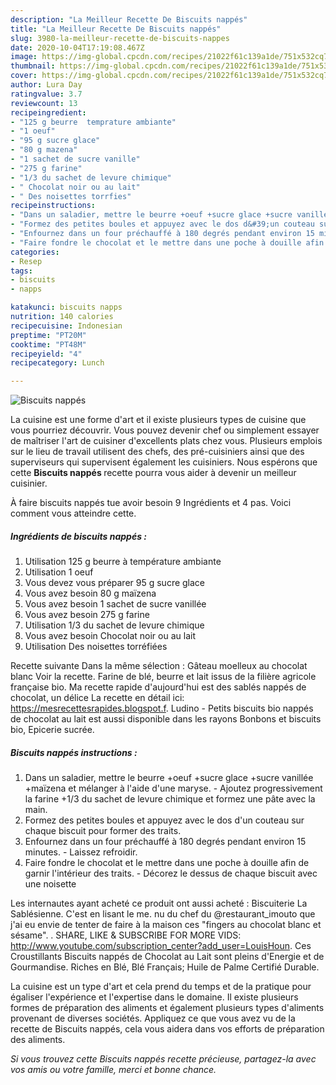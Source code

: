 ```yaml
---
description: "La Meilleur Recette De Biscuits nappés"
title: "La Meilleur Recette De Biscuits nappés"
slug: 3980-la-meilleur-recette-de-biscuits-nappes
date: 2020-10-04T17:19:08.467Z
image: https://img-global.cpcdn.com/recipes/21022f61c139a1de/751x532cq70/biscuits-nappes-photo-principale-de-la-recette.jpg
thumbnail: https://img-global.cpcdn.com/recipes/21022f61c139a1de/751x532cq70/biscuits-nappes-photo-principale-de-la-recette.jpg
cover: https://img-global.cpcdn.com/recipes/21022f61c139a1de/751x532cq70/biscuits-nappes-photo-principale-de-la-recette.jpg
author: Lura Day
ratingvalue: 3.7
reviewcount: 13
recipeingredient:
- "125 g beurre  temprature ambiante"
- "1 oeuf"
- "95 g sucre glace"
- "80 g mazena"
- "1 sachet de sucre vanille"
- "275 g farine"
- "1/3 du sachet de levure chimique"
- " Chocolat noir ou au lait"
- " Des noisettes torrfies"
recipeinstructions:
- "Dans un saladier, mettre le beurre +oeuf +sucre glace +sucre vanillée +maïzena et mélanger à l&#39;aide d&#39;une maryse. Ajoutez progressivement la farine +1/3 du sachet de levure chimique et formez une pâte avec la main."
- "Formez des petites boules et appuyez avec le dos d&#39;un couteau sur chaque biscuit pour former des traits."
- "Enfournez dans un four préchauffé à 180 degrés pendant environ 15 minutes. Laissez refroidir."
- "Faire fondre le chocolat et le mettre dans une poche à douille afin de garnir l&#39;intérieur des traits.  Décorez le dessus de chaque biscuit avec une noisette"
categories:
- Resep
tags:
- biscuits
- napps

katakunci: biscuits napps 
nutrition: 140 calories
recipecuisine: Indonesian
preptime: "PT20M"
cooktime: "PT48M"
recipeyield: "4"
recipecategory: Lunch

---
```



![Biscuits nappés](https://img-global.cpcdn.com/recipes/21022f61c139a1de/751x532cq70/biscuits-nappes-photo-principale-de-la-recette.jpg)

La cuisine est une forme d'art et il existe plusieurs types de cuisine que vous pourriez découvrir. Vous pouvez devenir chef ou simplement essayer de maîtriser l'art de cuisiner d'excellents plats chez vous. Plusieurs emplois sur le lieu de travail utilisent des chefs, des pré-cuisiniers ainsi que des superviseurs qui supervisent également les cuisiniers. Nous espérons que cette <strong> Biscuits nappés </strong> recette pourra vous aider à devenir un meilleur cuisinier.

<!--inarticleads1-->

À faire biscuits nappés tue avoir besoin 9 Ingrédients et 4 pas. Voici comment vous atteindre cette.

##### Ingrédients de biscuits nappés :

1. Utilisation 125 g beurre à température ambiante
1. Utilisation 1 oeuf
1. Vous devez vous préparer 95 g sucre glace
1. Vous avez besoin 80 g maïzena
1. Vous avez besoin 1 sachet de sucre vanillée
1. Vous avez besoin 275 g farine
1. Utilisation 1/3 du sachet de levure chimique
1. Vous avez besoin  Chocolat noir ou au lait
1. Utilisation  Des noisettes torréfiées


Recette suivante Dans la même sélection : Gâteau moelleux au chocolat blanc Voir la recette. Farine de blé, beurre et lait issus de la filière agricole française bio. Ma recette rapide d&#39;aujourd&#39;hui est des sablés nappés de chocolat, un délice La recette en détail ici: https://mesrecettesrapides.blogspot.f. Ludino - Petits biscuits bio nappés de chocolat au lait est aussi disponible dans les rayons Bonbons et biscuits bio, Epicerie sucrée. 

<!--inarticleads2-->

##### Biscuits nappés instructions :

1. Dans un saladier, mettre le beurre +oeuf +sucre glace +sucre vanillée +maïzena et mélanger à l&#39;aide d&#39;une maryse. - Ajoutez progressivement la farine +1/3 du sachet de levure chimique et formez une pâte avec la main.
1. Formez des petites boules et appuyez avec le dos d&#39;un couteau sur chaque biscuit pour former des traits.
1. Enfournez dans un four préchauffé à 180 degrés pendant environ 15 minutes. - Laissez refroidir.
1. Faire fondre le chocolat et le mettre dans une poche à douille afin de garnir l&#39;intérieur des traits.  - Décorez le dessus de chaque biscuit avec une noisette


Les internautes ayant acheté ce produit ont aussi acheté : Biscuiterie La Sablésienne. C&#39;est en lisant le me. nu du chef du @restaurant_imouto que j&#39;ai eu envie de tenter de faire à la maison ces &#34;fingers au chocolat blanc et sésame&#34;. . SHARE, LIKE &amp; SUBSCRIBE FOR MORE VIDS: http://www.youtube.com/subscription_center?add_user=LouisHoun. Ces Croustillants Biscuits nappés de Chocolat au Lait sont pleins d&#39;Energie et de Gourmandise. Riches en Blé, Blé Français; Huile de Palme Certifié Durable. 

<!--inarticleads1-->

<p>
La cuisine est un type d'art et cela prend du temps et de la pratique pour égaliser l'expérience et l'expertise dans le domaine. Il existe plusieurs formes de préparation des aliments et également plusieurs types d'aliments provenant de diverses sociétés. Appliquez ce que vous avez vu de la recette de Biscuits nappés, cela vous aidera dans vos efforts de préparation des aliments.
</p>

<p>
<i>Si vous trouvez cette Biscuits nappés recette précieuse, partagez-la avec vos amis ou votre famille, merci et bonne chance.</i>
</p>
